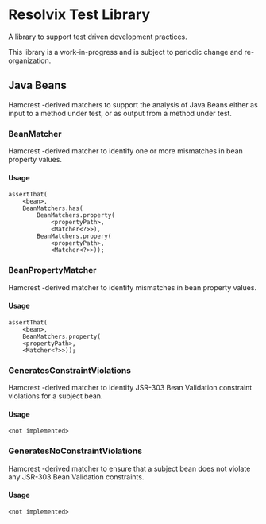 # Resolvix Test Library 

A library to support test driven development practices.

This library is a work-in-progress and is subject to periodic change and re-organization.

## Java Beans

Hamcrest -derived matchers to support the analysis of Java Beans either as
input to a method under test, or as output from a method under test.

### BeanMatcher

Hamcrest -derived matcher to identify one or more mismatches in bean
property values.

#### Usage

    assertThat(
        <bean>,
        BeanMatchers.has(
            BeanMatchers.property(
                <propertyPath>,
                <Matcher<?>>),
            BeanMatchers.propery(
                <propertyPath>,
                <Matcher<?>>));

### BeanPropertyMatcher

Hamcrest -derived matcher to identify mismatches in bean property values.

#### Usage
    
    assertThat(
        <bean>,
        BeanMatchers.property(
        <propertyPath>,
        <Matcher<?>>));

### GeneratesConstraintViolations

Hamcrest -derived matcher to identify JSR-303 Bean Validation constraint
violations for a subject bean.

#### Usage

    <not implemented>


### GeneratesNoConstraintViolations

Hamcrest -derived matcher to ensure that a subject bean does not violate any
JSR-303 Bean Validation constraints.

#### Usage

    <not implemented>

